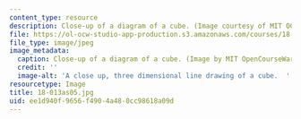 ```yaml
---
content_type: resource
description: Close-up of a diagram of a cube. (Image courtesy of MIT OCW.)
file: https://ol-ocw-studio-app-production.s3.amazonaws.com/courses/18-013a-calculus-with-applications-spring-2005/ee1d940f9656f4904a480cc98618a09d_18-013as05.jpg
file_type: image/jpeg
image_metadata:
  caption: Close-up of a diagram of a cube. (Image by MIT OpenCourseWare.)
  credit: ''
  image-alt: 'A close up, three dimensional line drawing of a cube.  '
resourcetype: Image
title: 18-013as05.jpg
uid: ee1d940f-9656-f490-4a48-0cc98618a09d
---
```

